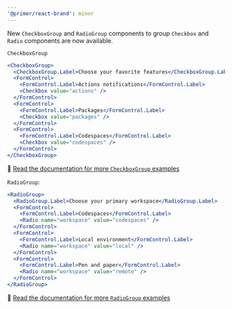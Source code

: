 ```yaml
---
'@primer/react-brand': minor
---
```


New `CheckboxGroup` and `RadioGroup` components to group `Checkbox` and `Radio` components are now available.

`CheckboxGroup`

```jsx
<CheckboxGroup>
  <CheckboxGroup.Label>Choose your favorite features</CheckboxGroup.Label>
  <FormControl>
    <FormControl.Label>Actions notifications</FormControl.Label>
    <Checkbox value="actions" />
  </FormControl>
  <FormControl>
    <FormControl.Label>Packages</FormControl.Label>
    <Checkbox value="packages" />
  </FormControl>
  <FormControl>
    <FormControl.Label>Codespaces</FormControl.Label>
    <Checkbox value="codespaces" />
  </FormControl>
</CheckboxGroup>
```

🔗 [Read the documentation for more `CheckboxGroup` examples](https://primer.style/brand/components/RadioGroup/react)

`RadioGroup`:

```jsx
<RadioGroup>
  <RadioGroup.Label>Choose your primary workspace</RadioGroup.Label>
  <FormControl>
    <FormControl.Label>Codespaces</FormControl.Label>
    <Radio name="workspace" value="codespaces" />
  </FormControl>
  <FormControl>
    <FormControl.Label>Local environment</FormControl.Label>
    <Radio name="workspace" value="local" />
  </FormControl>
  <FormControl>
    <FormControl.Label>Pen and paper</FormControl.Label>
    <Radio name="workspace" value="remote" />
  </FormControl>
</RadioGroup>
```

🔗 [Read the documentation for more `RadioGroup` examples](https://primer.style/brand/components/RadioGroup/react)
